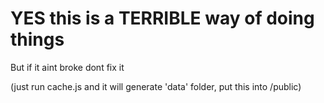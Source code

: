 # YES this is a TERRIBLE way of doing things

But if it aint broke dont fix it

(just run cache.js and it will generate 'data' folder, put this into /public)